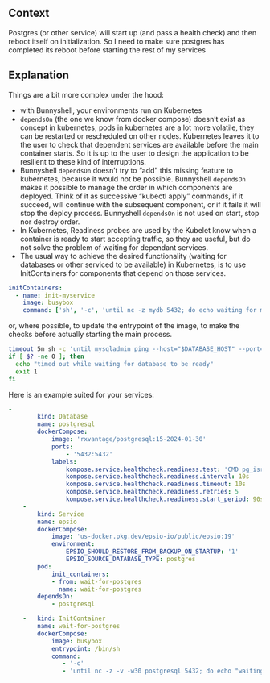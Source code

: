 
## Context

Postgres (or other service) will start up (and pass a health check) and then reboot itself on initialization.  So I need to make sure postgres has completed its reboot before starting the rest of my services

## Explanation

Things are a bit more complex under the hood:

- with Bunnyshell, your environments run on Kubernetes
- `dependsOn` (the one we know from docker compose) doesn’t exist as concept in kubernetes, pods in kubernetes are a lot more volatile, they can be restarted or rescheduled on other nodes. Kubernetes leaves it to the user to check that dependent services are available before the main container starts. So it is up to the user to design the application to be resilient to these kind of interruptions.
- Bunnyshell `dependsOn` doesn’t try to “add” this missing feature to kubernetes, because it would not be possible. Bunnyshell `dependsOn` makes it possible to manage the order in which components are deployed. Think of it as successive “kubectl apply” commands, if it succeed, will continue with the subsequent component, or if it fails it will stop the deploy process. Bunnyshell `dependsOn` is not used on start, stop nor destroy order.
- In Kubernetes, Readiness probes are used by the Kubelet know when a container is ready to start accepting traffic, so they are useful, but do not solve the problem of waiting for dependant services.
- The usual way to achieve the desired functionality (waiting for databases or other serviced to be available) in Kubernetes, is to use InitContainers for components that depend on those services.

```yaml
initContainers:
  - name: init-myservice
    image: busybox
    command: ['sh', '-c', 'until nc -z mydb 5432; do echo waiting for mydb; sleep 2; done;']
```

or, where possible, to update the entrypoint of the image, to make the checks before actually starting the main process.

```bash
timeout 5m sh -c 'until mysqladmin ping --host="$DATABASE_HOST" --port="$DATABASE_PORT" --user="$DATABASE_USER" --password="$DATABASE_PASSWORD" | grep "alive" > /dev/null 2>&1; do echo "Waiting for database connection..." && sleep 5; done'
if [ $? -ne 0 ]; then
  echo "timed out while waiting for database to be ready"
  exit 1
fi
```

Here is an example suited for your services:

```yaml
-
        kind: Database
        name: postgresql
        dockerCompose:
            image: 'rxvantage/postgresql:15-2024-01-30'
            ports:
                - '5432:5432'
            labels:
                kompose.service.healthcheck.readiness.test: 'CMD pg_isready'
                kompose.service.healthcheck.readiness.interval: 10s
                kompose.service.healthcheck.readiness.timeout: 10s
                kompose.service.healthcheck.readiness.retries: 5
                kompose.service.healthcheck.readiness.start_period: 90s
    -
        kind: Service
        name: epsio
        dockerCompose:
            image: 'us-docker.pkg.dev/epsio-io/public/epsio:19'
            environment:
                EPSIO_SHOULD_RESTORE_FROM_BACKUP_ON_STARTUP: '1'
                EPSIO_SOURCE_DATABASE_TYPE: postgres
        pod:
            init_containers:
            - from: wait-for-postgres
              name: wait-for-postgres
        dependsOn:
            - postgresql

    -   kind: InitContainer
        name: wait-for-postgres
        dockerCompose:
            image: busybox
            entrypoint: /bin/sh
            command:
               - '-c'
               - 'until nc -z -v -w30 postgresql 5432; do echo "waiting for postgres..."; sleep 1; done; echo "postgres is up"'
```